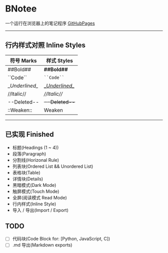 # BNotee

一个运行在浏览器上的笔记程序 [GitHubPages](https://bhznjns.github.io/BNotee/dist/)

* * *

## 行内样式对照 Inline Styles

| 符号 Marks | 样式 Styles |
|  ----  |  ---- |
| ##Bold## | **##Bold##** |
| \``Code\`` | <code>\``Code\``</code> |
| \__Underlined\__ | <u>\__Underlined\__</u>
| //Italic// | <i>//Italic//</i> |
| --Deleted-- | <del>--Deleted--</del> |
| ::Weaken:: | <span>Weaken</span> |


* * *

## 已实现 Finished

- 标题(Headings (1 ~ 4))
- 段落(Paragraph)
- 分割线(Horizonal Rule)
- 列表块(Ordered List && Unordered List)
- 表格块(Table)
- 详情块(Details)
- 黑暗模式(Dark Mode)
- 触屏模式(Touch Mode)
- 全屏(阅读模式 Read Mode)
- 行内样式(Inline Style)
- 导入 / 导出(Import / Export)

## TODO

- [ ] 代码块(Code Block for: [Python, JavaScript, C])
- [ ] .md 导出(Markdown exports)
